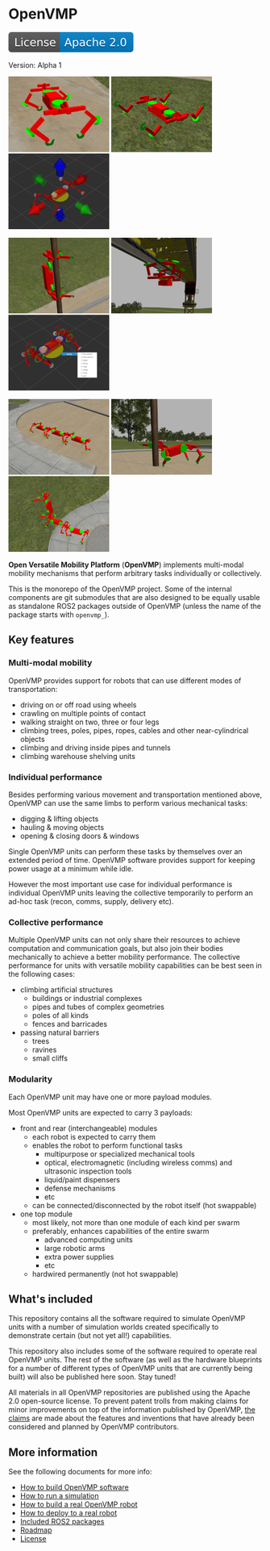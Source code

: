 # OpenVMP

[![License](docs/license.svg)](docs/License.md)

Version: Alpha 1

![walking robot](./docs/images/walk.png)
![driving robot](./docs/images/drive.png)
![remotely controlled robot](./docs/images/control.png)

![pole climbing robot](./docs/images/hug.png)
![cable climbing robot](./docs/images/hang.png)
![robot modes of operation](./docs/images/modes.png)

![daisy chained robots](./docs/images/chain.png)
![grab and attach to objects](./docs/images/grab.png)
![robot swarm](./docs/images/swarm.png)

**Open Versatile Mobility Platform** (**OpenVMP**)
implements multi-modal mobility mechanisms
that perform arbitrary tasks individually or collectively.

This is the monorepo of the OpenVMP project.
Some of the internal components are git submodules
that are also designed to be equally usable as standalone ROS2 packages
outside of OpenVMP
(unless the name of the package starts with `openvmp_`).

## Key features

### Multi-modal mobility

OpenVMP provides support for robots that can use different modes of transportation:

- driving on or off road using wheels
- crawling on multiple points of contact
- walking straight on two, three or four legs
- climbing trees, poles, pipes, ropes, cables and other near-cylindrical objects
- climbing and driving inside pipes and tunnels
- climbing warehouse shelving units

### Individual performance

Besides performing various movement and transportation mentioned above, OpenVMP can use the same limbs to perform various mechanical tasks:

- digging & lifting objects
- hauling & moving objects
- opening & closing doors & windows

Single OpenVMP units can perform these tasks by themselves over an extended
period of time.
OpenVMP software provides support for keeping power usage at a minimum while idle.

However the most important use case for individual performance is individual
OpenVMP units leaving the collective temporarily to perform an ad-hoc task
(recon, comms, supply, delivery etc).

### Collective performance

Multiple OpenVMP units can not only share their resources to achieve computation
and communication goals, but also join their bodies mechanically to achieve
a better mobility performance. The collective performance for units
with versatile mobility capabilities can be best seen in the following cases:

- climbing artificial structures
  - buildings or industrial complexes
  - pipes and tubes of complex geometries
  - poles of all kinds
  - fences and barricades
- passing natural barriers
  - trees
  - ravines
  - small cliffs

### Modularity

Each OpenVMP unit may have one or more payload modules.

Most OpenVMP units are expected to carry 3 payloads:

- front and rear (interchangeable) modules
  - each robot is expected to carry them
  - enables the robot to perform functional tasks
    - multipurpose or specialized mechanical tools
    - optical, electromagnetic (including wireless comms) and ultrasonic inspection tools
    - liquid/paint dispensers
    - defense mechanisms
    - etc
  - can be connected/disconnected by the robot itself (hot swappable)
- one top module
  - most likely, not more than one module of each kind per swarm
  - preferably, enhances capabilities of the entire swarm
    - advanced computing units
    - large robotic arms
    - extra power supplies
    - etc
  - hardwired permanently (not hot swappable)

## What's included

This repository contains all the software required to simulate OpenVMP units with a number of simulation worlds created specifically to demonstrate certain (but not yet all!) capabilities.

This repository also includes some of the software required to operate real OpenVMP units. The rest of the software (as well as the hardware blueprints for a number of different types of OpenVMP units that are currently being built) will also be published here soon. Stay tuned!

All materials in all OpenVMP repositories are published using the Apache 2.0 open-source license. To prevent patent trolls from making claims for minor improvements on top of the information published by OpenVMP, [the claims](docs/Claims.md) are made about the features and inventions that have already been considered and planned by OpenVMP contributors.

## More information

See the following documents for more info:

- [How to build OpenVMP software](docs/Development.md)
- [How to run a simulation](docs/Simulation.md)
- [How to build a real OpenVMP robot](docs/Hardware.md)
- [How to deploy to a real robot](docs/Deployment.md)
- [Included ROS2 packages](docs/ROS2_packages.md)
- [Roadmap](docs/Roadmap.md)
- [License](docs/License.md)
